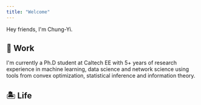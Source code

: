 ```yaml
---
title: "Welcome"
---
```




Hey friends, I'm Chung-Yi.


## :rocket: Work
I'm currently a Ph.D student at Caltech EE with 5+ years of research experience in machine learning, data science and network science using tools from convex optimization, statistical inference and information theory.


## :desert_island: Life
